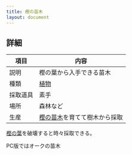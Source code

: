 ```yaml
---
title: 樫の苗木
layout: document
---
```

## 詳細

|項目|内容|
|---|---|
|説明|樫の葉から入手できる苗木|
|種類|[植物](植物)|
|採取道具|素手|
|場所|森林など|
|生産|[樫の苗木](樫の苗木)を育てて樹木から採取|

[樫の葉](樫の葉)を破壊すると時々採取できる。

PC版ではオークの苗木
